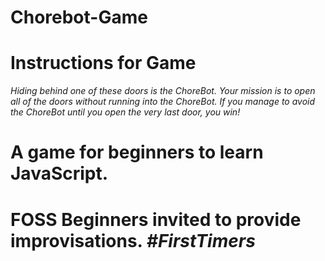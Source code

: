 # Chorebot-Game

# Instructions for Game

*Hiding behind one of these doors is the ChoreBot.
Your mission is to open all of the doors without running into the ChoreBot.
If you manage to avoid the ChoreBot until you open the very last door, you win!*

# A game for beginners to learn JavaScript.
# FOSS Beginners invited to provide improvisations. *#FirstTimers*
